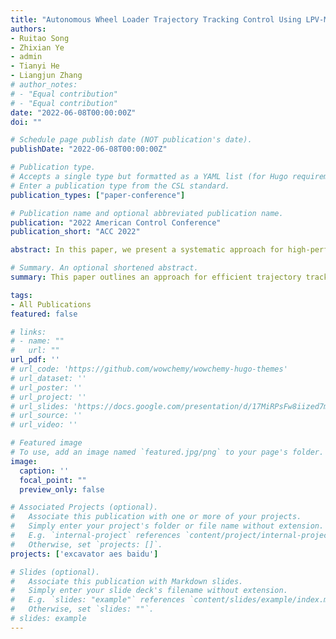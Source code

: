 ```yaml
---
title: "Autonomous Wheel Loader Trajectory Tracking Control Using LPV-MPC"
authors:
- Ruitao Song
- Zhixian Ye
- admin
- Tianyi He
- Liangjun Zhang
# author_notes:
# - "Equal contribution"
# - "Equal contribution"
date: "2022-06-08T00:00:00Z"
doi: ""

# Schedule page publish date (NOT publication's date).
publishDate: "2022-06-08T00:00:00Z"

# Publication type.
# Accepts a single type but formatted as a YAML list (for Hugo requirements).
# Enter a publication type from the CSL standard.
publication_types: ["paper-conference"]

# Publication name and optional abbreviated publication name.
publication: "2022 American Control Conference"
publication_short: "ACC 2022"

abstract: In this paper, we present a systematic approach for high-performance and efficient trajectory tracking control of autonomous wheel loaders. With the nonlinear dynamic model of a wheel loader, nonlinear model predictive control (MPC) is used in offline trajectory planning to obtain a high-performance state-control trajectory while satisfying the state and control constraints. In tracking control, the nonlinear model is embedded into a Linear Parameter Varying (LPV) model and the LPV-MPC strategy is used to achieve fast online computation and good tracking performance. To demonstrate the effectiveness and the advantages of the LPV-MPC, we test and compare three model predictive control strategies in the high-fidelity simulation environment. With the planned trajectory, three tracking control strategies LPV-MPC, nonlinear MPC, and LTI-MPC are simulated and compared in the perspectives of computational burden and tracking performance. The LPV-MPC can achieve better performance than conventional LTI-MPC because more accurate nominal system dynamics are captured in the LPV model. In addition, LPV-MPC achieves slightly worse tracking performance but tremendously improved computational efficiency than nonlinear MPC.

# Summary. An optional shortened abstract.
summary: This paper outlines an approach for efficient trajectory tracking control of autonomous wheel loaders, employing nonlinear model predictive control for trajectory planning and a Linear Parameter Varying (LPV) model for enhanced computational efficiency, leading to better performance and reduced computational burden compared to conventional methods.

tags:
- All Publications
featured: false

# links:
# - name: ""
#   url: ""
url_pdf: ''
# url_code: 'https://github.com/wowchemy/wowchemy-hugo-themes'
# url_dataset: ''
# url_poster: ''
# url_project: ''
# url_slides: 'https://docs.google.com/presentation/d/17MiRPsFw8iized7m4K3Ad8J7KvCzSgLO/edit?usp=sharing&ouid=109493805994328969677&rtpof=true&sd=true'
# url_source: ''
# url_video: ''

# Featured image
# To use, add an image named `featured.jpg/png` to your page's folder. 
image:
  caption: ''
  focal_point: ""
  preview_only: false

# Associated Projects (optional).
#   Associate this publication with one or more of your projects.
#   Simply enter your project's folder or file name without extension.
#   E.g. `internal-project` references `content/project/internal-project/index.md`.
#   Otherwise, set `projects: []`.
projects: ['excavator aes baidu']

# Slides (optional).
#   Associate this publication with Markdown slides.
#   Simply enter your slide deck's filename without extension.
#   E.g. `slides: "example"` references `content/slides/example/index.md`.
#   Otherwise, set `slides: ""`.
# slides: example
---
```

